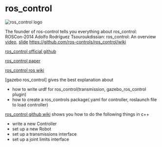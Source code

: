 # ros_control

![ros_control logo](https://avatars1.githubusercontent.com/u/4827547?s=200&v=4)

The founder of ros-control tells you everything about ros_control:  
ROSCon-2014 Adolfo Rodríguez Tsouroukdissian: ros_control: An overview [video](https://vimeo.com/107507546), [slide](https://roscon.ros.org/2014/wp-content/uploads/2014/07/ros_control_an_overview.pdf)
https://github.com/ros-controls/ros_control/wiki

[ros_control official github](https://github.com/ros-controls)  

[ros_control paper](https://github.com/ros-controls/joss_paper/blob/master/paper.md)

[ros_control ros wiki](http://wiki.ros.org/ros_control?distro=melodic)

[gazebo ros_control] gives the best explanation about 
  * how to write urdf for ros_control(transmission, gazebo_ros_control plugin)
  * how to create a ros_controls package(.yaml for controller, roslaunch file to load controller)
  
[ros_control github wiki](https://github.com/ros-controls/ros_control/wiki)  shows you how to do the following things in c++
  * write a new Controller
  * set up a new Robot
  * set up a transmissions interface
  * set up a joint limits interface
  
